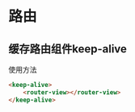 # 路由

## 缓存路由组件keep-alive
使用方法
```html
<keep-alive>
    <router-view></router-view>
</keep-alive>
```
